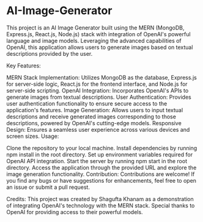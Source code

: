 # AI-Image-Generator
This project is an AI Image Generator built using the MERN (MongoDB, Express.js, React.js, Node.js) stack with integration of OpenAI's powerful language and image models. Leveraging the advanced capabilities of OpenAI, this application allows users to generate images based on textual descriptions provided by the user.

Key Features:

MERN Stack Implementation: Utilizes MongoDB as the database, Express.js for server-side logic, React.js for the frontend interface, and Node.js for server-side scripting.
OpenAI Integration: Incorporates OpenAI's APIs to generate images from textual descriptions.
User Authentication: Provides user authentication functionality to ensure secure access to the application's features.
Image Generation: Allows users to input textual descriptions and receive generated images corresponding to those descriptions, powered by OpenAI's cutting-edge models.
Responsive Design: Ensures a seamless user experience across various devices and screen sizes.
Usage:

Clone the repository to your local machine.
Install dependencies by running npm install in the root directory.
Set up environment variables required for OpenAI API integration.
Start the server by running npm start in the root directory.
Access the application through the provided URL and explore the image generation functionality.
Contribution:
Contributions are welcome! If you find any bugs or have suggestions for enhancements, feel free to open an issue or submit a pull request.

Credits:
This project was created by Shagufta Khanam as a demonstration of integrating OpenAI's technology with the MERN stack. Special thanks to OpenAI for providing access to their powerful models.
